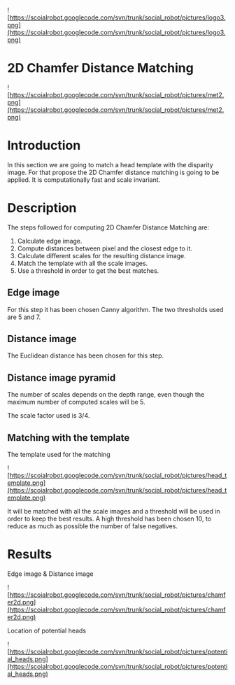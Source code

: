 ![https://scoialrobot.googlecode.com/svn/trunk/social_robot/pictures/logo3.png](https://scoialrobot.googlecode.com/svn/trunk/social_robot/pictures/logo3.png)

# 2D Chamfer Distance Matching #
![https://scoialrobot.googlecode.com/svn/trunk/social_robot/pictures/met2.png](https://scoialrobot.googlecode.com/svn/trunk/social_robot/pictures/met2.png)

# Introduction #

In this section we are going to match a head template with the disparity image. For that propose the 2D Chamfer distance matching is going to be applied. It is computationally fast and scale invariant.

# Description #

The steps followed for computing 2D Chamfer Distance Matching are:
  1. Calculate edge image.
  1. Compute distances between pixel and the closest edge to it.
  1. Calculate different scales for the resulting distance image.
  1. Match the template with all the scale images.
  1. Use a threshold in order to get the best matches.

## Edge image ##

For this step it has been chosen Canny algorithm. The two thresholds used are 5 and 7.

## Distance image ##

The Euclidean distance has been chosen for this step.

## Distance image pyramid ##

The number of scales depends on the depth range, even though the maximum number of computed scales will be 5.

The scale factor used is 3/4.

## Matching with the template ##

The template used for the matching

![https://scoialrobot.googlecode.com/svn/trunk/social_robot/pictures/head_template.png](https://scoialrobot.googlecode.com/svn/trunk/social_robot/pictures/head_template.png)

It will be matched with all the scale images and a threshold will be used in order to keep the best results. A high threshold has been chosen 10, to reduce as much as possible the number of false negatives.

# Results #

Edge image & Distance image

![https://scoialrobot.googlecode.com/svn/trunk/social_robot/pictures/chamfer2d.png](https://scoialrobot.googlecode.com/svn/trunk/social_robot/pictures/chamfer2d.png)


Location of potential heads

![https://scoialrobot.googlecode.com/svn/trunk/social_robot/pictures/potential_heads.png](https://scoialrobot.googlecode.com/svn/trunk/social_robot/pictures/potential_heads.png)